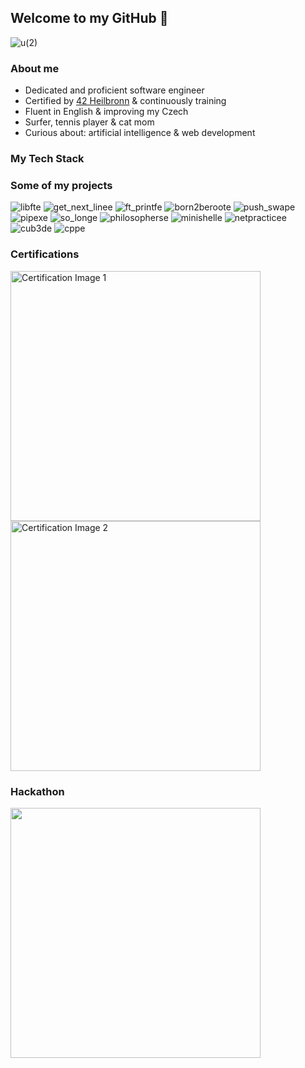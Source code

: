 ## Welcome to my GitHub 👋
![u(2)](https://github.com/user-attachments/assets/a7f84057-dc9e-43bd-ab60-a71b6167ce77)

### About me
* Dedicated and proficient software engineer
* Certified by  <a href="https://www.42heilbronn.de/en/">42 Heilbronn</a> & continuously training
* Fluent in English & improving my Czech
* Surfer, tennis player & cat mom 
* Curious about: artificial intelligence & web development

### My Tech Stack


### Some of my projects
 ![libfte](https://github.com/Anoukmch/Anoukmch/assets/57934938/6db1a4d5-104f-43da-80d3-9f4a495a9cc9)
![get_next_linee](https://github.com/Anoukmch/Anoukmch/assets/57934938/fb81360b-f923-49ce-bfab-44d4f61c203a)
![ft_printfe](https://github.com/Anoukmch/Anoukmch/assets/57934938/246f9c32-fa19-4c1b-9f9f-b545c2dcc80d)
![born2beroote](https://github.com/Anoukmch/Anoukmch/assets/57934938/a74322df-2e19-4bf1-a7ec-4ed6509060fd)
![push_swape](https://github.com/Anoukmch/Anoukmch/assets/57934938/f7466102-56ba-45d0-9fcb-c681293bc778)
![pipexe](https://github.com/Anoukmch/Anoukmch/assets/57934938/25d4b304-6f0b-44c1-8204-7c27b4b05653)
![so_longe](https://github.com/Anoukmch/Anoukmch/assets/57934938/85376318-4910-4ffd-a49d-765eb63e1842)
![philosopherse](https://github.com/Anoukmch/Anoukmch/assets/57934938/8b8cc380-f193-4fd1-b479-7b0846f3b749)
![minishelle](https://github.com/Anoukmch/Anoukmch/assets/57934938/1350fa9e-4b65-4c07-b5d7-45153c6c4567)
![netpracticee](https://github.com/Anoukmch/Anoukmch/assets/57934938/2ddb5ffe-5773-43d2-9676-323218d66b6b)
![cub3de](https://github.com/Anoukmch/Anoukmch/assets/57934938/dfcd24af-e0af-4f58-b403-6a789d0d4813)
![cppe](https://github.com/Anoukmch/Anoukmch/assets/57934938/c3ee9166-df83-4dc5-9bcd-6142fd65af85)

### Certifications

<img src="https://github.com/user-attachments/assets/60199d80-c3e7-472b-a414-dbeccf8ee3d8" width="400" alt="Certification Image 1" style="display: inline-block; margin-right: 20px;">

<img src="https://github.com/user-attachments/assets/b3fdace2-337d-48f4-b64f-0b5845c2c393" width="400" alt="Certification Image 2" style="display: inline-block;">


### Hackathon

<img src="https://github.com/user-attachments/assets/693a0e0b-3908-45d0-b973-225e681dd8af" width="400">

